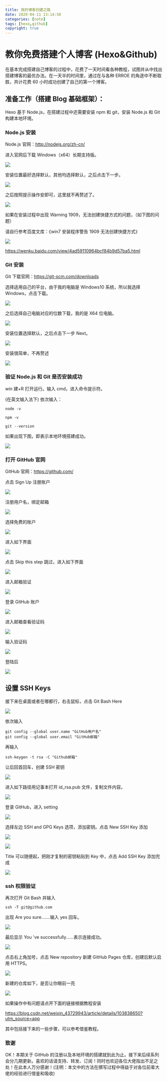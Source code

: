 ```yaml
---
title: 我的博客创建之路
date: 2020-04-11 13:14:58
categories: [note]
tags: [hexo,github]
copyright: true
---
```


# 教你免费搭建个人博客 (Hexo&Github)

在基本完成搭建自己博客的过程中，花费了一天时间看各种教程，试图并从中找出搭建博客的最优办法。在一天半的时间里，通过在与各种 ERROE 的角逐中不断取胜，共计花费 60 小时成功创建了自己的第一个博客。

<!-- more -->

## 准备工作（搭建 Blog 基础框架）：

Hexo 基于 Node.js，在搭建过程中还需要安装 npm 和 git，安装 Node.js 和 Git 构建本地环境。

### Node.js 安装

Node.js 官网：http://nodejs.org/zh-cn/

进入官网后下载 Windows（x64）长期支持版。

![](https://cn-sy1.rains3.com/dfdfgf/blog/My_Blog_Creation_1/node.js1.png)

安装位置最好选择默认，其他均选择默认，之后点击下一步。

![](https://cn-sy1.rains3.com/dfdfgf/blog/My_Blog_Creation_1/Node.js.png)

之后按照提示操作安即可，这里就不再赘述了。

![](https://cn-sy1.rains3.com/dfdfgf/blog/My_Blog_Creation_1/Node.js0.jpg)

如果在安装过程中出现 Warning 1909，无法创建快捷方式的问题，（如下图的问题）

请自行参考百度文库：《win7 安装程序警告 1909 无法创建快捷方式》

![](https://cn-sy1.rains3.com/dfdfgf/blog/My_Blog_Creation_1/CSDN_1909.jpg)

https://wenku.baidu.com/view/4ad59110964bcf84b9d57ba5.html

### Git 安装

Git 下载官网：https://git-scm.com/downloads

选择适用自己的平台，由于我的电脑是 Windows10 系统，所以我选择 Windows，点击下载。

![](https://cn-sy1.rains3.com/dfdfgf/blog/My_Blog_Creation_1/git.png)

之后选择自己电脑对应的位数下载，我的是 X64 位电脑。

![](https://cn-sy1.rains3.com/dfdfgf/blog/My_Blog_Creation_1/git1.png)

安装位置选择默认，之后点击下一步 Next。

![](https://cn-sy1.rains3.com/dfdfgf/blog/My_Blog_Creation_1/git2.png)

安装很简单，不再赘述

![](https://cn-sy1.rains3.com/dfdfgf/blog/My_Blog_Creation_1/git5.png)

### 验证 Node.js 和 Git 是否安装成功

win 建+R 打开运行。输入 cmd，进入命令提示符。

(在英文输入法下)     依次输入：

```
node -v

npm -v

git --version
```

如果出现下图，即表示本地环境搭建成功。

![](https://cn-sy1.rains3.com/dfdfgf/blog/My_Blog_Creation_1/win1.png)

### 打开 GitHub 官网

GitHub 官网：https://github.com/

点击 Sign Up 注册账户

![](https://cn-sy1.rains3.com/dfdfgf/blog/My_Blog_Creation_1/GitHub1.jpg)

注册用户名，绑定邮箱

![](https://cn-sy1.rains3.com/dfdfgf/blog/My_Blog_Creation_1/GitHub0.jpg)

选择免费的账户

![](https://cn-sy1.rains3.com/dfdfgf/blog/My_Blog_Creation_1/GitHub13.jpg)

进入如下界面

![](https://cn-sy1.rains3.com/dfdfgf/blog/My_Blog_Creation_1/GitHub14.jpeg)

点击 Skip this step 跳过，进入如下界面

![](https://cn-sy1.rains3.com/dfdfgf/blog/My_Blog_Creation_1/GitHub20.jpeg)

进入邮箱验证

![](https://cn-sy1.rains3.com/dfdfgf/blog/My_Blog_Creation_1/GitHub16.jpeg)

登录 GitHub 账户

![](https://cn-sy1.rains3.com/dfdfgf/blog/My_Blog_Creation_1/GitHub11.jpeg)

进入邮箱查看验证码

![](https://cn-sy1.rains3.com/dfdfgf/blog/My_Blog_Creation_1/GitHub17.jpeg)

输入验证码

![](https://cn-sy1.rains3.com/dfdfgf/blog/My_Blog_Creation_1/GitHub18.jpeg)

登陆后

![](https://cn-sy1.rains3.com/dfdfgf/blog/My_Blog_Creation_1/GitHub19.jpeg)

## 设置 SSH Keys

接下来在桌面或者在哪都行，右击鼠标，点击 Git Bash Here

![](https://cn-sy1.rains3.com/dfdfgf/blog/My_Blog_Creation_1/Git_Bash.jpg)

依次输入

```
git config --global user.name "GitHub用户名"
git config --global user.email "GitHub邮箱"
```

再输入

```
ssh-keygen -t rsa -C "Github邮箱"
```

让后回首回车，创建 SSH 密钥

![](https://cn-sy1.rains3.com/dfdfgf/blog/My_Blog_Creation_1/1586608444863.jpeg)

进入如下路径用记事本打开 id_rsa.pub 文件，复制文件内容。

![](https://cn-sy1.rains3.com/dfdfgf/blog/My_Blog_Creation_1/1586608450608.jpeg)

登录 GitHub，进入 setting

![](https://cn-sy1.rains3.com/dfdfgf/blog/My_Blog_Creation_1/1586608439053.jpeg)

选择左边 SSH and GPG Keys 选项，添加密钥。点击 New SSH Key 添加

![](https://cn-sy1.rains3.com/dfdfgf/blog/My_Blog_Creation_1/CSDN_1586607944334.jpg)

![](https://cn-sy1.rains3.com/dfdfgf/blog/My_Blog_Creation_1/CSDN_1586607561800.jpg)

Title 可以随便起，把刚才复制的密钥粘贴到 Key 中，点击 Add SSH Key 添加完成

![](https://cn-sy1.rains3.com/dfdfgf/blog/My_Blog_Creation_1/CSDN_1586607565940.jpg)

### ssh 权限验证

再次打开 Git Bash 并输入

```
ssh -T git@github.com
```

出现 Are you sure.......输入 yes 回车。

![](https://cn-sy1.rains3.com/dfdfgf/blog/My_Blog_Creation_1/CSDN_1586607577804.jpg)

最后显示 You 've successfully......表示连接成功。

![](https://cn-sy1.rains3.com/dfdfgf/blog/My_Blog_Creation_1/CSDN_1586607582440.jpg)

点击右上角加号，点击 New repository 新建 GitHub Pages 仓库，创建后默认启用 HTTPS。

![](https://cn-sy1.rains3.com/dfdfgf/blog/My_Blog_Creation_1/GitHub5.jpg)

新建的仓库如下，是否让你眼前一亮

![](https://cn-sy1.rains3.com/dfdfgf/blog/My_Blog_Creation_1/GitHub19.jpeg)

如果操作中有问题请点开下面的链接根据教程安装

https://blog.csdn.net/weixin_43729943/article/details/103838650?utm_source=app

其中包括接下来的一些步骤，可以参考借鉴教程。

### 致谢

OK！本期关于 GitHub 的注册以及本地环境的搭建就到此为止。接下来后续系列会分几期更新。喜欢的话请支持、转发、订阅！同时也欢迎各位大佬指出不足之处！在此本人万分感谢！(注明：本文中的方法在撰写过程中得益于对各位前辈大佬的经验进行借鉴和吸收)
